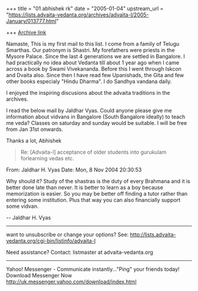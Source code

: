 +++
title = "01 abhishek rk"
date = "2005-01-04"
upstream_url = "https://lists.advaita-vedanta.org/archives/advaita-l/2005-January/013777.html"

+++
[Archive link](https://lists.advaita-vedanta.org/archives/advaita-l/2005-January/013777.html)

Namaste,
This is my first mail to this list. I come from a
family of Telugu Smarthas. Our patronym is Shastri. My
forefathers were priests in the Mysore Palace. Since
the last 4 generations we are settled in Bangalore. I
had practically no idea about Vedanta till about 1
year ago when I came across a book by Swami
Vivekananda. Before this I went through Iskcon and
Dvaita also. Since then I have read few Upanishads,
the Gita and few other books especialy "Hindu Dharma".
I do Sandhya vandana daily.

I enjoyed the inspiring discusions about the advaita
traditions in the archives.

I read the below mail by Jaldhar Vyas. Could anyone
please give me information about vidvans in Bangalore
(South Bangalore ideally) to teach me veda? Classes on
saturday and sunday would be suitable. I will be free
from Jan 31st onwards. 

Thanks a lot,
Abhishek

>Re: [Advaita-l] acceptance of older students into
gurukulam forlearning vedas etc.

From: Jaldhar H. Vyas 
Date: Mon, 8 Nov 2004 20:30:53 

Why should it?  Study of the shastras is the duty of
every Brahmana and it
is better done late than never.  It is better to learn
as a boy because
memorization is easier.  So you may be better off
finding a tutor rather
than entering some institution.  Plus that way you can
also financially
support some vidvan.

-- 
Jaldhar H. Vyas <jaldhar at braincells.com>
_______________________________________________
want to unsubscribe or change your options? See:
http://lists.advaita-vedanta.org/cgi-bin/listinfo/advaita-l

Need assistance? Contact:
listmaster at advaita-vedanta.org



________________________________________________________________________
Yahoo! Messenger - Communicate instantly..."Ping" 
your friends today! Download Messenger Now 
http://uk.messenger.yahoo.com/download/index.html


